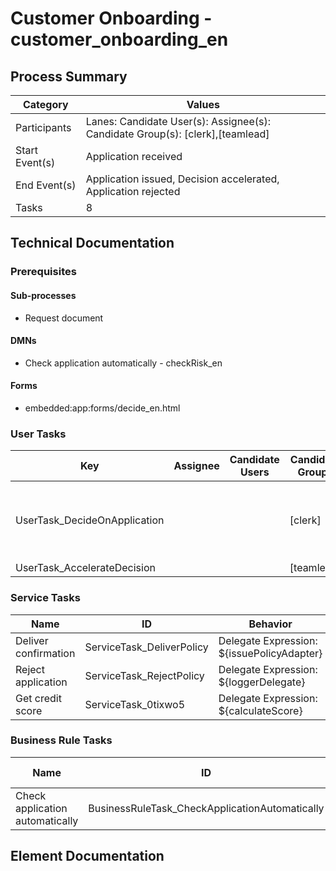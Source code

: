 # Customer Onboarding - customer_onboarding_en
Process Summary
---------------
| Category       | Values                                                                            |
| -------------- | --------------------------------------------------------------------------------- |
| Participants   | Lanes:  Candidate User(s):   Assignee(s):  Candidate Group(s): [clerk],[teamlead] |
| Start Event(s) | Application received                                                              |
| End Event(s)   | Application issued, Decision accelerated, Application rejected                    |
| Tasks          | 8                                                                                 |

Technical Documentation
-----------------------
### Prerequisites
#### Sub-processes
- Request document
#### DMNs
- Check application automatically - checkRisk_en
#### Forms
- embedded:app:forms/decide_en.html
### User Tasks
| Key                          | Assignee | Candidate Users | Candidate Groups | Form Key                          | Documentation                                                       |
| ---------------------------- | -------- | --------------- | ---------------- | --------------------------------- | ------------------------------------------------------------------- |
| UserTask_DecideOnApplication |          |                 | [clerk]          | embedded:app:forms/decide_en.html | User task required to decide on a yellow (moderate) risk applicant. |
| UserTask_AccelerateDecision  |          |                 | [teamlead]       |                                   |                                                                     |

### Service Tasks
| Name                 | ID                        | Behavior                                   | Documentation |
| -------------------- | ------------------------- | ------------------------------------------ | ------------- |
| Deliver confirmation | ServiceTask_DeliverPolicy | Delegate Expression: ${issuePolicyAdapter} |               |
| Reject application   | ServiceTask_RejectPolicy  | Delegate Expression: ${loggerDelegate}     |               |
| Get credit score     | ServiceTask_0tixwo5       | Delegate Expression: ${calculateScore}     |               |

### Business Rule Tasks
| Name                            | ID                                             | DecisionRef  | Result Variable | MapDecisionResult | Documentation |
| ------------------------------- | ---------------------------------------------- | ------------ | --------------- | ----------------- | ------------- |
| Check application automatically | BusinessRuleTask_CheckApplicationAutomatically | checkRisk_en | riskDMNresult   | resultList        |               |

Element Documentation
---------------------
